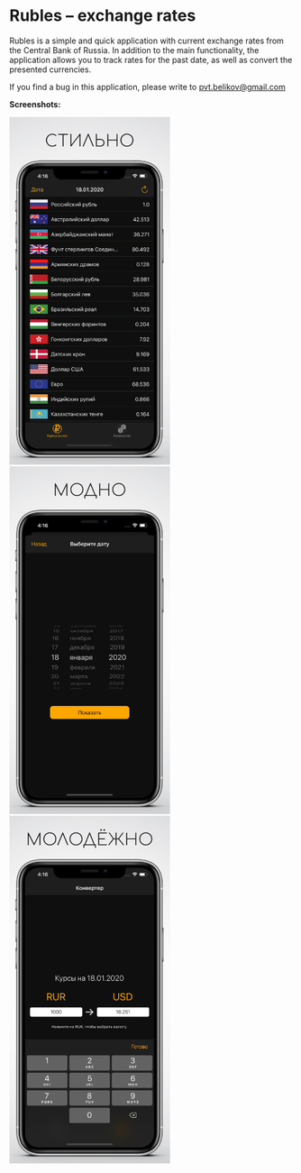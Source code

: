 # Rubles – exchange rates
Rubles is a simple and quick application with current exchange rates from the Central Bank of Russia. In addition to the main functionality, the application allows you to track rates for the past date, as well as convert the presented currencies.

If you find a bug in this application, please write to pvt.belikov@gmail.com

**Screenshots:**

<img src="./assets/main1.png" width="285" /> <img src="./assets/date1.png" width="285" /> <img src="./assets/converter1.png" width="285"/>

